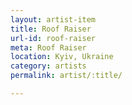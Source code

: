 ```yaml
---
layout: artist-item
title: Roof Raiser
url-id: roof-raiser
meta: Roof Raiser
location: Kyiv, Ukraine
category: artists
permalink: artist/:title/

---
```



